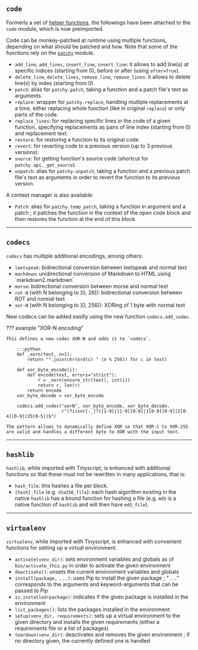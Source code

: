 ## `code`
    
Formerly a set of [helper functions](helpers.md), the followings have been attached to the `code` module, which is now preimported.
    
Code can be monkey-patched at runtime using multiple functions, depending on what should be patched and how. Note that some of the functions rely on the [`patchy`](https://github.com/adamchainz/patchy) module.
    
- `add_line`, `add_lines`, `insert_line`, `insert_line`: it allows to add line(s) at specific indices (starting from 0), before or after (using `after=True`).
- `delete_line`, `delete_lines`, `remove_line`, `remove_lines`: it allows to delete line(s) by index (starting from 0).
- `patch`: alias for `patchy.patch`, taking a function and a patch file's text as arguments.
- `replace`: wrapper for `patchy.replace`, handling multiple replacements at a time, either replacing whole function (like in original `replace`) or only parts of the code.
- `replace_lines`: for replacing specific lines in the code of a given function, specifying replacements as pairs of line index (starting from 0) and replacement text.
- `restore`: for restoring a function to its original code.
- `revert`: for reverting code to a previous version (up to 3 previous versions).
- `source`: for getting function's source code (shortcut for `patchy.api._get_source`).
- `unpatch`: alias for `patchy.unpatch`, taking a function and a previous patch file's text as arguments in order to revert the function to its previous version.

A context manager is also available:

- `Patch`: alias for `patchy.temp_patch`, taking a function in argument and a patch ; it patches the function in the context of the open code block and then restores the function at the end of this block.

-----

## `codecs`

`codecs` has multiple additional encodings, among others:

- `leetspeak`: bidirectional conversion between leetspeak and normal text
- `markdown`: unidirectional conversion of Markdown to HTML using ´markdown2.markdown`
- `morse`: bidirectional conversion between morse and normal text
- `rot-N` (with N belonging to ]0, 26[): bidirectional conversion between ROT and normal text
- `xor-N` (with N belonging to ]0, 256[): XORing of 1 byte with normal text

New codecs can be added easilly using the new function `codecs.add_codec`.

??? example "XOR-N encoding"
    
    This defines a new codec XOR-N and adds it to `codecs`.
    
        :::python
        def _xorn(text, n=1):
            return "".join(chr(ord(c) ^ (n % 256)) for c in text)

        def xor_byte_encode(i):
            def encode(text, errors="strict"):
                r = _xorn(ensure_str(text), int(i))
                return r, len(r)
            return encode
        xor_byte_decode = xor_byte_encode

        codecs.add_codec("xorN", xor_byte_encode, xor_byte_decode,
                         r"(?i)xor[-_]?([1-9]|[1-9][0-9]|1[0-9][0-9]|2[0-4][0-9]|25[0-5])$")
    
    The pattern allows to dynamically define XOR so that XOR-1 to XOR-255 are valid and handles a different byte to XOR with the input text.

-----

## `hashlib`
    
`hashlib`, while imported with Tinyscript, is enhanced with additional functions so that these must not be rewritten in many applications, that is:

- `hash_file`: this hashes a file per block.
- `[hash]_file` (e.g. `sha256_file`): each hash algorithm existing in the native `hashlib` has a bound function for hashing a file (e.g. `md5` is a native function of `hashlib` and will then have `md5_file`).

-----

## `virtualenv`

`virtualenv`, while imported with Tinyscript, is enhanced with convenient functions for setting up a virtual environment.

- `activate(venv_dir)`: sets environment variables and globals as of `bin/activate_this.py` in order to activate the given environment
- `deactivate()`: unsets the current environment variables and globals
- `install(package, ...)`: uses Pip to install the given package ; "`...`" corresponds to the arguments and keyword-arguments that can be passed to Pip
- `is_installed(package)`: indicates if the given package is installed in the environment
- `list_packages()`: lists the packages installed in the environment
- `setup(venv_dir, requirements)`: sets up a virtual environment to the given directory and installs the given requirements (either a requirements file or a list of packages)
- `teardown(venv_dir)`: deactivates and removes the given environment ; if no directory given, the currently defined one is handled

